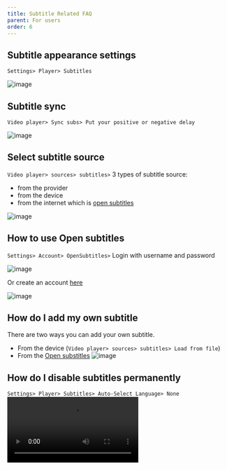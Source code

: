 ```yaml
---
title: Subtitle Related FAQ
parent: For users
order: 6
---
```


## Subtitle appearance settings
`Settings> Player> Subtitles`

![image](https://user-images.githubusercontent.com/57977673/194716099-e7932efe-0c60-4837-be1d-70fe3d514d98.png)


## Subtitle sync
`Video player> Sync subs> Put your positive or negative delay`

![image](https://user-images.githubusercontent.com/57977673/194716414-7b24555c-172b-439c-a9d5-e45ea0c71ee0.png)


## Select subtitle source
`Video player> sources> subtitles>` 3 types of subtitle source: 
- from the provider
- from the device 
- from the internet which is [open subtitles](https://www.opensubtitles.com/)

![image](https://user-images.githubusercontent.com/57977673/194716636-f16fe137-c2e6-4529-bfd8-b86214ab8843.png)


## How to use Open subtitles
`Settings> Account> OpenSubtitles>` Login with username and password

![image](https://user-images.githubusercontent.com/57977673/194716884-04860e09-7910-4216-bf26-52fbca4e0a86.png)


Or create an account [here](https://www.opensubtitles.com/en)

![image](https://user-images.githubusercontent.com/57977673/194716796-c5556b8b-a0b7-4580-9054-f36d1304e545.png)


## How do I add my own subtitle
There are two ways you can add your own subtitle.
- From the device (`Video player> sources> subtitles> Load from file`)
- From the [Open substitles](https://www.opensubtitles.com/en/upload)
![image](https://user-images.githubusercontent.com/57977673/194717175-175f3e4d-7161-4c7a-b10a-31e1d995ab2f.png)


## How do I disable subtitles permanently
`Settings> Player> Subtitles> Auto-Select Language> None`
<video src="https://user-images.githubusercontent.com/57977673/194717490-0455d9f8-3b7d-4cb6-8148-c79ccf2c0c90.mp4" controls>
